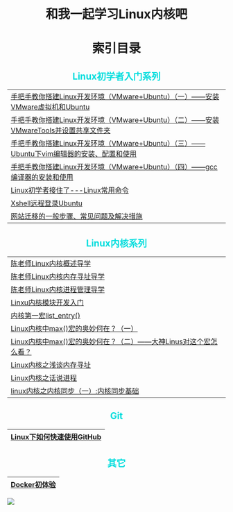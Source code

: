 # **<center>和我一起学习Linux内核吧**</center>

# <center>索引目录</center>
##  <center><font color="#00dddd">Linux初学者入门系列</font><br /></center>
||
|--|
|[手把手教你搭建Linux开发环境（VMware+Ubuntu）（一）——安装VMware虚拟机和Ubuntu](https://blog.csdn.net/qq_34258344/article/details/101175849)| 
|[手把手教你搭建Linux开发环境（VMware+Ubuntu）（二）——安装VMwareTools并设置共享文件夹](https://blog.csdn.net/qq_34258344/article/details/101942788)  | 
| [手把手教你搭建Linux开发环境（VMware+Ubuntu）（三）——Ubuntu下vim编辑器的安装、配置和使用](https://blog.csdn.net/qq_34258344/article/details/97525312) |
| [手把手教你搭建Linux开发环境（VMware+Ubuntu）（四）——gcc编译器的安装和使用](https://blog.csdn.net/qq_34258344/article/details/101975444) |
| [Linux初学者接住了---Linux常用命令](https://blog.csdn.net/qq_34258344/article/details/96960662) |
| [Xshell远程登录Ubuntu](https://blog.csdn.net/qq_34258344/article/details/97394189) |
| [网站迁移的一般步骤、常见问题及解决措施](https://blog.csdn.net/qq_34258344/article/details/99619696) |

##  <center><font color="#00dddd">Linux内核系列</font><br /></center>
||
|--|
|[陈老师Linux内核概述导学](https://blog.csdn.net/qq_34258344/article/details/102399144)|
|[陈老师Linux内核内存寻址导学](https://blog.csdn.net/qq_34258344/article/details/102399578)|
|[陈老师Linux内核进程管理导学](https://blog.csdn.net/qq_34258344/article/details/102399917)|
| [Linxu内核模块开发入门](https://blog.csdn.net/qq_34258344/article/details/95028200) |
| [内核第一宏list_entry()](https://mp.weixin.qq.com/s/z5gEOe983DbCqZjEXWKthg) |
| [Linux内核中max()宏的奥妙何在？（一）](https://blog.csdn.net/qq_34258344/article/details/101039771) |
| [Linux内核中max()宏的奥妙何在？（二）——大神Linus对这个宏怎么看？](https://blog.csdn.net/qq_34258344/article/details/101161512) |
| [Linux内核之浅谈内存寻址](https://blog.csdn.net/qq_34258344/article/details/95519020)|
| [Linux内核之话说进程](https://blog.csdn.net/qq_34258344/article/details/98347167) |
| [linux内核之内核同步（一）:内核同步基础](https://blog.csdn.net/qq_34258344/article/details/100592236) |

##  <center><font color="#00dddd">Git</font><br /></center>
| [Linux下如何快速使用GitHub](https://blog.csdn.net/qq_34258344/article/details/100625434) |
|--|

##  <center><font color="#00dddd">其它</font><br /></center>
| [Docker初体验](https://blog.csdn.net/qq_34258344/article/details/95972999) |
| -- |

![](https://timgsa.baidu.com/timg?image&quality=80&size=b9999_10000&sec=1560594152290&di=0868a18dba47fee131453d3e58fd1b7b&imgtype=0&src=http%3A%2F%2Fimg.article.pchome.net%2F00%2F41%2F18%2F54%2Fpic_lib%2Fs960x639%2Flinux_08s960x639.jpg)
